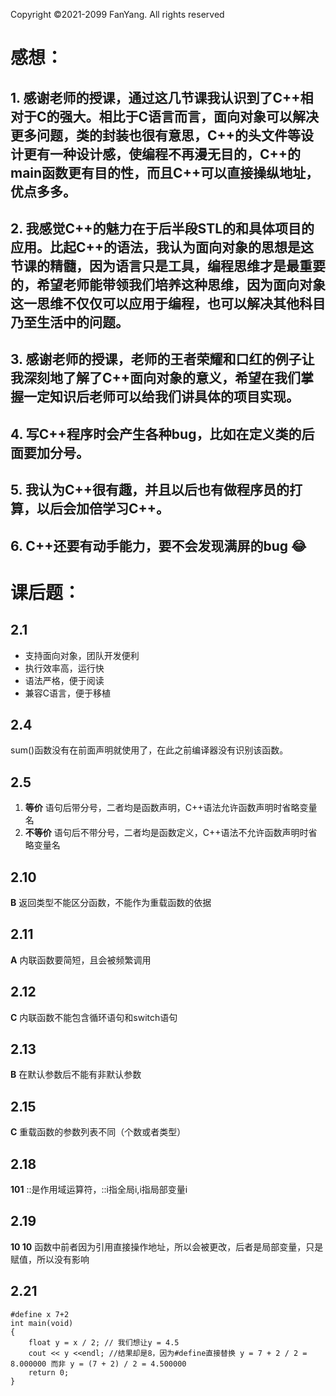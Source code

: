 Copyright ©2021-2099 FanYang. All rights reserved

# 感想：
## 1. 感谢老师的授课，通过这几节课我认识到了C++相对于C的强大。相比于C语言而言，面向对象可以解决更多问题，类的封装也很有意思，C++的头文件等设计更有一种设计感，使编程不再漫无目的，C++的main函数更有目的性，而且C++可以直接操纵地址，优点多多。
## 2. 我感觉C++的魅力在于后半段STL的和具体项目的应用。比起C++的语法，我认为面向对象的思想是这节课的精髓，因为语言只是工具，编程思维才是最重要的，希望老师能带领我们培养这种思维，因为面向对象这一思维不仅仅可以应用于编程，也可以解决其他科目乃至生活中的问题。
## 3. 感谢老师的授课，老师的王者荣耀和口红的例子让我深刻地了解了C++面向对象的意义，希望在我们掌握一定知识后老师可以给我们讲具体的项目实现。
## 4. 写C++程序时会产生各种bug，比如在定义类的后面要加分号。
## 5. 我认为C++很有趣，并且以后也有做程序员的打算，以后会加倍学习C++。
## 6. C++还要有动手能力，要不会发现满屏的bug :joy:

# 课后题：
## 2.1

- 支持面向对象，团队开发便利
- 执行效率高，运行快
- 语法严格，便于阅读
- 兼容C语言，便于移植

## 2.4

sum()函数没有在前面声明就使用了，在此之前编译器没有识别该函数。

## 2.5

1. **等价**  语句后带分号，二者均是函数声明，C++语法允许函数声明时省略变量名
2. **不等价**  语句后不带分号，二者均是函数定义，C++语法不允许函数声明时省略变量名

## 2.10

**B**  返回类型不能区分函数，不能作为重载函数的依据

## 2.11

**A**  内联函数要简短，且会被频繁调用

## 2.12

**C**  内联函数不能包含循环语句和switch语句

## 2.13

**B**  在默认参数后不能有非默认参数

## 2.15

**C**  重载函数的参数列表不同（个数或者类型）

## 2.18

**101** ::是作用域运算符，::i指全局i,i指局部变量i

## 2.19

**10 10**  函数中前者因为引用直接操作地址，所以会被更改，后者是局部变量，只是赋值，所以没有影响

## 2.21

```
#define x 7+2
int main(void)
{
    float y = x / 2; // 我们想让y = 4.5
    cout << y <<endl; //结果却是8，因为#define直接替换 y = 7 + 2 / 2 = 8.000000 而非 y = (7 + 2) / 2 = 4.500000
    return 0;
}
```

